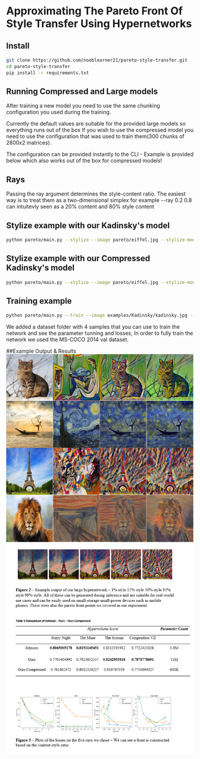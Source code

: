 # Approximating The Pareto Front Of Style Transfer Using Hypernetworks

## Install

```bash
git clone https://github.com/nooblearner21/pareto-style-transfer.git
cd pareto-style-transfer
pip install -r requirements.txt
```

## Running Compressed and Large models
After training a new model you need to use the same chunking configuration you used during the training.

Currently the default values are suitable for the provided large models so everything runs out of the box
If you wish to use the compressed model you need to use the configuration that was used to train them(300 chunks of 2800x2 matrices).

The configuration can be provided instantly to the CLI - Example is provided below which also works out of the box for compressed models!

## Rays
Passing the ray argument determines the style-content ratio. The easiest way is to treat them as a two-dimensional simplex
for example --ray 0.2 0.8 can intuitevly seen as a 20% content and 80% style content


## Stylize example with our Kadinsky's model

```bash
python pareto/main.py --stylize --image pareto/eiffel.jpg --stylize-model-path examples/Kadinsky/kadinsky_ours.pth --ray 0.1 0.9
```

## Stylize example with our Compressed Kadinsky's model

```bash
python pareto/main.py --stylize --image pareto/eiffel.jpg --stylize-model-path examples/Kadinsky/kadinsky_ours_compressed.pth --hypervec-dim 2800 --num-hypervecs 2 --chunks 300 --ray 0.1 0.9
```

## Training example

```bash
python pareto/main.py --train --image examples/Kadinsky/kadinsky.jpg --train-data-path dataset
```

We added a dataset folder with 4 samples that you can use to train the network and see the parameter tunning and losses,
In order to fully train the network we used the MS-COCO 2014 val dataset.

##Example Output & Results
![alt text](https://raw.githubusercontent.com/nooblearner21/pareto-hypernetworks-style-transfer/main/examples/examples.png)
![alt text](https://raw.githubusercontent.com/nooblearner21/pareto-hypernetworks-style-transfer/main/examples/results.png)
